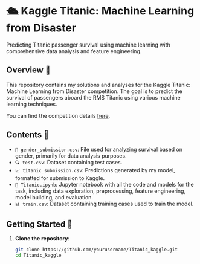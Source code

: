 # 🛳️ Kaggle Titanic: Machine Learning from Disaster

Predicting Titanic passenger survival using machine learning with comprehensive data analysis and feature engineering.

## Overview 📜

This repository contains my solutions and analyses for the Kaggle Titanic: Machine Learning from Disaster competition. The goal is to predict the survival of passengers aboard the RMS Titanic using various machine learning techniques.

You can find the competition details [here](https://www.kaggle.com/c/titanic).

## Contents 📂

- `👥 gender_submission.csv`: File used for analyzing survival based on gender, primarily for data analysis purposes.
- `🔍 test.csv`: Dataset containing test cases.
- `📈 titanic_submission.csv`: Predictions generated by my model, formatted for submission to Kaggle.
- `📓 Titanic.ipynb`: Jupyter notebook with all the code and models for the task, including data exploration, preprocessing, feature engineering, model building, and evaluation.
- `📊 train.csv`: Dataset containing training cases used to train the model.

## Getting Started 🚀

1. **Clone the repository**:
   ```bash
   git clone https://github.com/yourusername/Titanic_kaggle.git
   cd Titanic_kaggle
